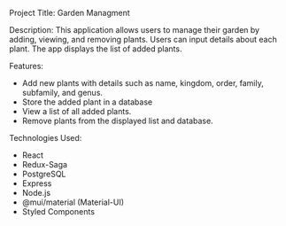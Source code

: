
Project Title: Garden Managment 

Description:
This application allows users to manage their garden by adding, viewing, and removing plants.
Users can input details about each plant. The app displays the list of added plants. 

Features: 
- Add new plants with details such as name, kingdom, order, family, subfamily, and genus.
- Store the added plant in a database
- View a list of all added plants.
- Remove plants from the displayed list and database.

Technologies Used:
- React
- Redux-Saga
- PostgreSQL
- Express
- Node.js
- @mui/material (Material-UI)
- Styled Components